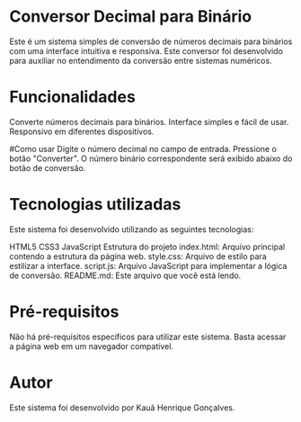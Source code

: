 # Conversor Decimal para Binário

Este é um sistema simples de conversão de números decimais para binários com uma interface intuitiva e responsiva. Este conversor foi desenvolvido para auxiliar no entendimento da conversão entre sistemas numéricos.

# Funcionalidades
Converte números decimais para binários.
Interface simples e fácil de usar.
Responsivo em diferentes dispositivos.

#Como usar
Digite o número decimal no campo de entrada.
Pressione o botão "Converter".
O número binário correspondente será exibido abaixo do botão de conversão.

# Tecnologias utilizadas
Este sistema foi desenvolvido utilizando as seguintes tecnologias:

HTML5
CSS3
JavaScript
Estrutura do projeto
index.html: Arquivo principal contendo a estrutura da página web.
style.css: Arquivo de estilo para estilizar a interface.
script.js: Arquivo JavaScript para implementar a lógica de conversão.
README.md: Este arquivo que você está lendo.

# Pré-requisitos
Não há pré-requisitos específicos para utilizar este sistema. Basta acessar a página web em um navegador compatível.

# Autor
Este sistema foi desenvolvido por Kauã Henrique Gonçalves.
